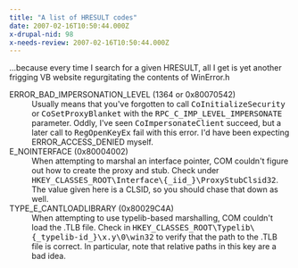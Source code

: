 ```yaml
---
title: "A list of HRESULT codes"
date: 2007-02-16T10:50:44.000Z
x-drupal-nid: 98
x-needs-review: 2007-02-16T10:50:44.000Z
---
```

...because every time I search for a given HRESULT, all I get is yet another frigging VB website regurgitating the contents of WinError.h

<dl>
<dt>ERROR_BAD_IMPERSONATION_LEVEL (1364 or 0x80070542)</dt>

<dd>Usually means that you've forgotten to call <tt>CoInitializeSecurity</tt> or <tt>CoSetProxyBlanket</tt> with the <tt>RPC_C_IMP_LEVEL_IMPERSONATE</tt> parameter.  
 Oddly, I've seen <tt>CoImpersonateClient</tt> succeed, but a later call to <tt>RegOpenKeyEx</tt> fail with this error. I'd have been expecting ERROR_ACCESS_DENIED myself.</dd>

<dt>E_NOINTERFACE (0x80004002)</dt>

<dd>When attempting to marshal an interface pointer, COM couldn't figure out how to create the proxy and stub. Check under <tt>HKEY_CLASSES_ROOT\Interface\{_iid_}\ProxyStubClsid32</tt>. The value given here is a CLSID, so you should chase that down as well.</dd>

<dt>TYPE_E_CANTLOADLIBRARY (0x80029C4A)</dt>

<dd>When attempting to use typelib-based marshalling, COM couldn't load the .TLB file. Check in <tt>HKEY_CLASSES_ROOT\Typelib\{_typelib-id_}\x.y\0\win32</tt> to verify that the path to the .TLB file is correct. In particular, note that relative paths in this key are a bad idea.</dd>

</dl>